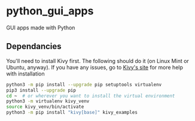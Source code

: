 # python_gui_apps
GUI apps made with Python

## Dependancies
You'll need to install Kivy first. The following should do it (on Linux Mint or Ubuntu, anyway). 
If you have any issues, go to [Kivy's site](https://kivy.org/doc/stable/gettingstarted/installation.html) 
for more help with installation

```bash
python3 -m pip install --upgrade pip setuptools virtualenv
pip3 install --upgrade pip
cd ~  # or wherever you want to install the virtual environment
python3 -m virtualenv kivy_venv
source kivy_venv/bin/activate
python3 -m pip install "kivy[base]" kivy_examples
```

